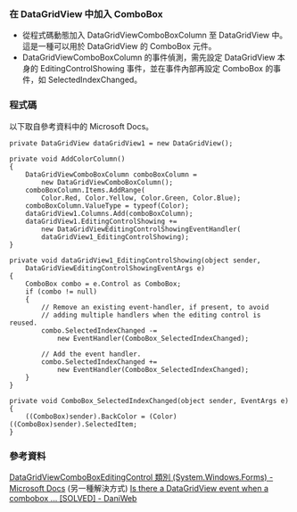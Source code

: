 ### 在 DataGridView 中加入 ComboBox

- 從程式碼動態加入 DataGridViewComboBoxColumn 至 DataGridView 中。這是一種可以用於 DataGridView 的 ComboBox 元件。
- DataGridViewComboBoxColumn 的事件偵測，需先設定 DataGridView 本身的 EditingControlShowing 事件，並在事件內部再設定 ComboBox 的事件，如 SelectedIndexChanged。

### 程式碼

以下取自參考資料中的 Microsoft Docs。

```
private DataGridView dataGridView1 = new DataGridView();

private void AddColorColumn()
{
    DataGridViewComboBoxColumn comboBoxColumn =
        new DataGridViewComboBoxColumn();
    comboBoxColumn.Items.AddRange(
        Color.Red, Color.Yellow, Color.Green, Color.Blue);
    comboBoxColumn.ValueType = typeof(Color);
    dataGridView1.Columns.Add(comboBoxColumn);
    dataGridView1.EditingControlShowing +=
        new DataGridViewEditingControlShowingEventHandler(
        dataGridView1_EditingControlShowing);
}

private void dataGridView1_EditingControlShowing(object sender,
    DataGridViewEditingControlShowingEventArgs e)
{
    ComboBox combo = e.Control as ComboBox;
    if (combo != null)
    {
        // Remove an existing event-handler, if present, to avoid 
        // adding multiple handlers when the editing control is reused.
        combo.SelectedIndexChanged -=
            new EventHandler(ComboBox_SelectedIndexChanged);

        // Add the event handler. 
        combo.SelectedIndexChanged +=
            new EventHandler(ComboBox_SelectedIndexChanged);
    }
}

private void ComboBox_SelectedIndexChanged(object sender, EventArgs e)
{
    ((ComboBox)sender).BackColor = (Color)((ComboBox)sender).SelectedItem;
}
```

### 參考資料
[DataGridViewComboBoxEditingControl 類別 (System.Windows.Forms) - Microsoft Docs](https://docs.microsoft.com/zh-tw/dotnet/api/system.windows.forms.datagridviewcomboboxeditingcontrol?view=netframework-4.8)
(另一種解決方式) [Is there a DataGridView event when a combobox ... [SOLVED] - DaniWeb](https://www.daniweb.com/programming/software-development/threads/452140/is-there-a-datagridview-event-when-a-combobox-value-changes)